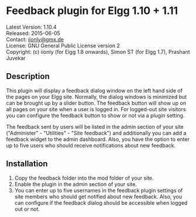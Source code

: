 Feedback plugin for Elgg 1.10 + 1.11
====================================

Latest Version: 1.10.4  
Released: 2015-06-05  
Contact: iionly@gmx.de  
License: GNU General Public License version 2  
Copyright: (c) iionly (for Elgg 1.8 onwards), Simon ST (for Elgg 1.7), Prashant Juvekar  


Description
-----------

This plugin will display a feedback dialog window on the left hand side of the pages on your Elgg site. Normally, the dialog windows is minimized but can be brought up by a slider button. The feedback button will show up on all pages on your site when a user is logged in. For logged-out site visitors you can configure the feedback button to show or not via a plugin setting.

The feedback sent by users will be listed in the admin section of your site ("Administer" - "Utilities" - "Site feedback") and additionally you can add a feedback widget to the admin dashboard. Also, you have the option to enter up to five users who should receive notifications about new feedback.



Installation
------------

1. Copy the feedback folder into the mod folder of your site.
2. Enable the plugin in the admin section of your site.
3. You can enter up to five usernames in the feedback plugin settings of site members who should get notified about new feedback. Also, you can configure if the feedback dialog should be accessible when logged out or not.
